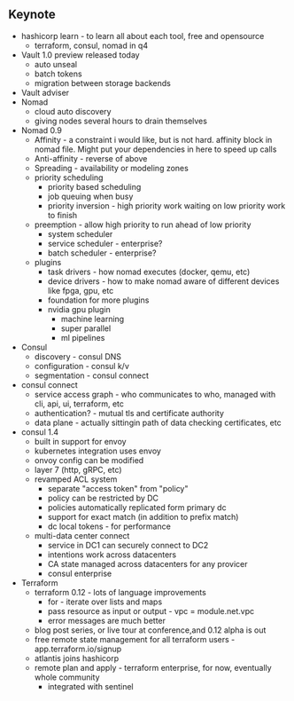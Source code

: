 Keynote
---
* hashicorp learn - to learn all about each tool, free and opensource
  * terraform, consul, nomad in q4
* Vault 1.0 preview released today
  * auto unseal
  * batch tokens
  * migration between storage backends
* Vault adviser
* Nomad
  * cloud auto discovery
  * giving nodes several hours to drain themselves
* Nomad 0.9
  * Affinity - a constraint i would like, but is not hard.  affinity block in nomad file.  Might put your dependencies in here to speed up calls
  * Anti-affinity - reverse of above
  * Spreading - availability or modeling zones
  * priority scheduling
    * priority based scheduling
    * job queuing when busy
    * priority inversion - high priority work waiting on low priority work to finish
  * preemption - allow high priority to run ahead of low priority
    * system scheduler
    * service scheduler - enterprise?
    * batch scheduler - enterprise?
  * plugins
    * task drivers - how nomad executes (docker, qemu, etc)
    * device drivers - how to make nomad aware of different devices like fpga, gpu, etc
    * foundation for more plugins
    * nvidia gpu plugin
      * machine learning
      * super parallel
      * ml pipelines
* Consul
  * discovery - consul DNS
  * configuration - consul k/v
  * segmentation - consul connect
* consul connect
  * service access graph - who communicates to who, managed with cli, api, ui, terraform, etc
  * authentication? - mutual tls and certificate authority
  * data plane - actually sittingin path of data checking certificates, etc
* consul 1.4
  * built in support for envoy
  * kubernetes integration uses envoy
  * onvoy config can be modified
  * layer 7 (http, gRPC, etc)
  * revamped ACL system
    * separate "access token" from "policy"
    * policy can be restricted by DC
    * policies automatically replicated form primary dc
    * support for exact match (in addition to prefix match)
    * dc local tokens - for performance
  * multi-data center connect
    * service in DC1 can securely connect to DC2
    * intentions work across datacenters
    * CA state managed across datacenters for any provicer
    * consul enterprise
* Terraform
  * terraform 0.12 - lots of language improvements
    * for - iterate over lists and maps
    * pass resource as input or output - vpc = module.net.vpc
    * error messages are much better
  * blog post series, or live tour at conference,and 0.12 alpha is out
  * free remote state management for all terraform users - app.terraform.io/signup
  * atlantis joins hashicorp
  * remote plan and apply - terraform enterprise, for now, eventually whole community
    * integrated with sentinel

